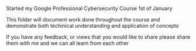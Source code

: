 Started my Google Professional Cybersecurity Course 1st of January 

This folder will document work done throughout the course and demonstrate both techinical understanding and application of concepts

If you have any feedback, or views that you would like to share please share them with me and we can all learn from each other
